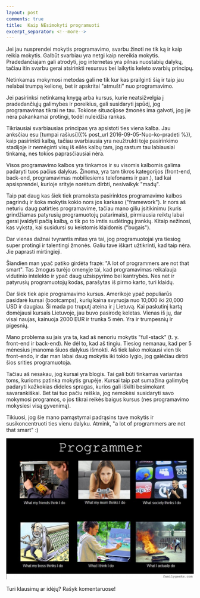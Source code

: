 ```yaml
---
layout: post
comments: true
title:  Kaip NEsimokyti programuoti
excerpt_separator: <!--more-->
---
```

Jei jau nusprendei mokytis programavimo, svarbu žinoti ne tik ką ir kaip reikia mokytis. Galbūt svarbiau yra netgi kaip nereikia mokytis.
Pradedančiajam gali atrodyti, jog internetas yra pilnas nuostabių dalykų, tačiau itin svarbu gerai atsirinkti resursus bei laikytis keleto svarbių principų.
<!--more-->

Netinkamas mokymosi metodas gali ne tik kur kas prailginti šią ir taip jau nelabai trumpą kelionę, bet ir apskritai "atmušti" nuo programavimo.

Jei pasirinksi netinkamą knygą arba kursus, kurie neatsižvelgia į pradedančiųjų galimybes ir poreikius, gali susidaryti įspūdį, jog programavimas tikrai ne tau. 
Tokiose situacijose žmonės ima galvoti, jog jie nėra pakankamai protingi, todėl nuleidžia rankas.

Tikriausiai svarbiausias principas yra apsistoti ties viena kalba. Jau anksčiau esu [tumpai rašiusi]({% post_url 2016-09-05-Nuo-ko-pradeti %}), kaip pasirinkti kalbą, tačiau svarbiausia yra
neužtrukti toje pasirinkimo stadijoje ir nemėginti visų iš eilės kalbų tam, jog rastum tau labiausiai tinkamą, nes tokios paprasčiausiai nėra.

Visos programavimo kalbos yra tinkamos ir su visomis kalbomis galima padaryti tuos pačius dalykus. Žinoma, yra tam tikros kategorijos (front-end, 
back-end, programavimas mobiliesiems telefonams ir pan.), tad kai apsisprendei, kurioje srityje norėtum dirbti, nesivaikyk "madų". 

Taip pat daug kas šiek tiek pramoksta pasirinktos programavimo kalbos pagrindų ir šoka mokytis kokio nors jos karkaso ("framework"). Ir nors aš 
neturiu daug patirties programavime, tačiau mano giliu įsitikinimu (kuris grindžiamas patyrusių programuotojų patarimais), pirmiausia reiktų
labai gerai įvaldyti pačią kalbą, o tik po to imtis sudėtingų įrankių. Kitaip nežinosi, kas vyksta, kai susidursi su keistomis klaidomis ("bugais"). 

Dar vienas dažnai tvyrantis mitas yra tai, jog programuotojai yra tiesiog super protingi ir talentingi žmonės. Galiu tave iškart užtikrinti, kad
taip nėra. Jie paprasti mirtingieji. 

Šiandien man ypač patiko girdėta frazė: "A lot of programmers are not that smart". Tas žmogus turėjo omenyje tai, 
kad programavimas reikalauja vidutinio intelekto ir ypač daug užsispyrimo bei kantrybės. Nes net ir patyrusių programuotojų kodas, parašytas iš pirmo karto,
turi klaidų.

Dar šiek tiek apie programavimo kursus. Amerikoje ypač populiarūs pasidarė kursai (bootcamps), kurių kaina svyruoja nuo 10,000 iki 20,000 USD ir 
daugiau. Ši mada po truputį ateina ir į Lietuvą. Kai paskutinį kartą domėjausi kursais Lietuvoje, jau buvo pasirodę keletas. Vienas iš jų, dar visai naujas,
kainuoja 2000 EUR ir trunka 5 mėn. Yra ir trumpesnių ir pigesnių.
 
Mano problema su jais yra ta, kad aš nenoriu mokytis "full-stack" (t. y. front-end
ir back-end). Ne dėl to, kad aš tingiu. Tiesiog nemanau, kad per 5 mėnesius įmanoma šiuos dalykus išmokti. Aš tiek laiko mokausi vien tik front-endo,
ir dar man labai daug mokytis iki tokio lygio, jog galėčiau dirbti šios srities programuotoja.

Tačiau aš nesakau, jog kursai yra blogis. Tai gali būti tinkamas variantas toms, kurioms patinka mokytis grupėje. Kursai taip pat sumažina galimybę
padaryti kažkokias dideles spragas, kurios gali iškilti besimokant savarankiškai. Bet tai tuo pačiu reiškia, jog nemokėsi susidaryti savo mokymosi
programos, o jos tikrai reikės baigus kursus (nes programavimo mokysiesi visą gyvenimą).

Tikiuosi, jog šie mano pamąstymai padrąsins tave mokytis ir susikoncentruoti ties vienu dalyku. Atmink, "a lot of programmers are not that smart" :)

![Stereotipai](/assets/stereotypes_4.png) 

Turi klausimų ar idėjų? Rašyk komentaruose!
 

